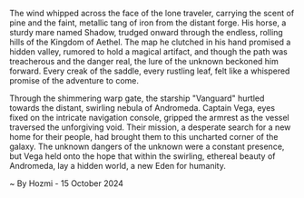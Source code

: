 
The wind whipped across the face of the lone traveler, carrying the scent of pine and the faint, metallic tang of iron from the distant forge. His horse, a sturdy mare named Shadow, trudged onward through the endless, rolling hills of the Kingdom of Aethel.  The map he clutched in his hand promised a hidden valley, rumored to hold a magical artifact, and though the path was treacherous and the danger real, the lure of the unknown beckoned him forward. Every creak of the saddle, every rustling leaf, felt like a whispered promise of the adventure to come.

Through the shimmering warp gate, the starship "Vanguard" hurtled towards the distant, swirling nebula of Andromeda.  Captain Vega, eyes fixed on the intricate navigation console, gripped the armrest as the vessel traversed the unforgiving void.  Their mission, a desperate search for a new home for their people, had brought them to this uncharted corner of the galaxy. The unknown dangers of the unknown were a constant presence,  but Vega held onto the hope that within the swirling, ethereal beauty of Andromeda, lay a hidden world, a new Eden for humanity. 

~ By Hozmi - 15 October 2024
